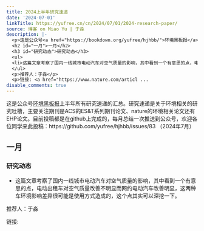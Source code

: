 ```yaml
---
title: 2024上半年研究速递
date: '2024-07-01'
linkTitle: https://yufree.cn/cn/2024/07/01/2024-research-paper/
source: 博客 on Miao Yu | 于淼
description: |-
  <p>这是公众号<a href="https://bookdown.org/yufree/hjhbb/">环境黑板报</a>上半年所有研究速递的汇总。研究速递是关于环境相关的研究吐槽，主要关注期刊是ACS的ES&amp;T系列期刊论文、nature的环境相关论文还有EHP论文。目前投稿都是在github上完成的，每月总结一次推送到公众号，欢迎各位同学来此投稿：https://github.com/yufree/hjhbb/issues/83 （2024年7月）</p>
  <h2 id="一月">一月</h2>
  <h3 id="研究动态">研究动态</h3>
  <ul>
  <li>这篇文章考察了国内一线城市电动汽车对空气质量的影响，其中看到一个有意思的点，电动出租车对空气质量改善不明显而网约电动汽车改善明显，这两种车环境影响差异很可能是使用方式造成的，这个点其实可以深挖一下。</li>
  </ul>
  <p>推荐人：于淼</p>
  <p>链接: <a href="https://www.nature.com/articl ...
disable_comments: true
---
```

<p>这是公众号<a href="https://bookdown.org/yufree/hjhbb/">环境黑板报</a>上半年所有研究速递的汇总。研究速递是关于环境相关的研究吐槽，主要关注期刊是ACS的ES&amp;T系列期刊论文、nature的环境相关论文还有EHP论文。目前投稿都是在github上完成的，每月总结一次推送到公众号，欢迎各位同学来此投稿：https://github.com/yufree/hjhbb/issues/83 （2024年7月）</p>
<h2 id="一月">一月</h2>
<h3 id="研究动态">研究动态</h3>
<ul>
<li>这篇文章考察了国内一线城市电动汽车对空气质量的影响，其中看到一个有意思的点，电动出租车对空气质量改善不明显而网约电动汽车改善明显，这两种车环境影响差异很可能是使用方式造成的，这个点其实可以深挖一下。</li>
</ul>
<p>推荐人：于淼</p>
<p>链接: <a href="https://www.nature.com/articl ...